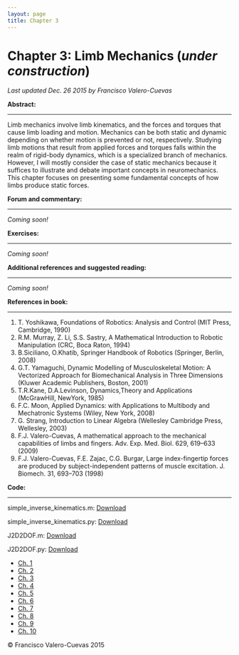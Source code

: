 ```yaml
---
layout: page
title: Chapter 3
---
```


# Chapter 3: Limb Mechanics  (*under construction*)

*Last updated Dec. 26 2015 by Francisco Valero-Cuevas*


**Abstract:**

_________


Limb mechanics involve limb kinematics, and the forces and torques that cause limb loading and motion. Mechanics can be both static and dynamic depending on whether motion is prevented or not, respectively. Studying limb motions that result from applied forces and torques falls within the realm of rigid-body dynamics, which is a specialized branch of mechanics. However, I will mostly consider the case of static mechanics because it suffices to illustrate and debate important concepts in neuromechanics. This chapter focuses on presenting some fundamental concepts of how limbs produce static forces.


**Forum and commentary:**

_____________________

*Coming soon!*



**Exercises:**

__________

*Coming soon!*



**Additional references and suggested reading:**

____________________________________________

*Coming soon!*


**References in book:**

___________________

1. T. Yoshikawa, Foundations of Robotics: Analysis and Control (MIT Press, Cambridge, 1990)
2. R.M. Murray, Z. Li, S.S. Sastry, A Mathematical Introduction to Robotic Manipulation (CRC,
Boca Raton, 1994)
3. B.Siciliano, O.Khatib, Springer Handbook of Robotics (Springer, Berlin, 2008)
4. G.T. Yamaguchi, Dynamic Modelling of Musculoskeletal Motion: A Vectorized Approach for
Biomechanical Analysis in Three Dimensions (Kluwer Academic Publishers, Boston, 2001)
5. T.R.Kane, D.A.Levinson, Dynamics,Theory and Applications (McGrawHill, NewYork, 1985)
6. F.C. Moon, Applied Dynamics: with Applications to Multibody and Mechatronic Systems (Wiley,
New York, 2008)
7. G. Strang, Introduction to Linear Algebra (Wellesley Cambridge Press, Wellesley, 2003)
8. F.J. Valero-Cuevas, A mathematical approach to the mechanical capabilities of limbs and fingers.
Adv. Exp. Med. Biol. 629, 619–633 (2009)
9. F.J. Valero-Cuevas, F.E. Zajac, C.G. Burgar, Large index-fingertip forces are produced by
subject-independent patterns of muscle excitation. J. Biomech. 31, 693–703 (1998)


**Code:**

_____

simple\_inverse\_kinematics.m: <a href="/Code/simple_inverse_kinematics.m" download> Download </a>
<script src="https://gist.github.com/aboling/00ad37b68669ccf277923882392d4f8c.js"></script>

simple\_inverse\_kinematics.py: <a href="/Code/simple_inverse_kinematics.py" download> Download </a>
<script src="https://gist.github.com/aboling/c713d77f5b6927403d25985b91c30f2c.js"></script>

J2D2DOF.m: <a href="/Code/J2D2DOF.m" download> Download </a>
<script src="https://gist.github.com/aboling/f5e23dff2f7c46af39b22a16b41c5abb.js"></script>

J2D2DOF.py: <a href="/Code/J2D2DOF.py" download> Download </a>
<script src="https://gist.github.com/aboling/382808eaa34b4234b1f48d446a58465a.js"></script>

<link rel="stylesheet" href="https://maxcdn.bootstrapcdn.com/bootstrap/3.3.7/css/bootstrap.min.css">
<div class="container">
  <ul class="pagination">
    <li><a href="//valerolab.org/book_chapters/ch1.html">Ch. 1</a></li>
    <li><a href="//valerolab.org/book_chapters/ch2.html">Ch. 2</a></li>
    <li class="active"><a href="//valerolab.org/book_chapters/ch3.html">Ch. 3</a></li>
    <li><a href="//valerolab.org/book_chapters/ch4.html">Ch. 4</a></li>
    <li><a href="//valerolab.org/book_chapters/ch5.html">Ch. 5</a></li>
    <li><a href="//valerolab.org/book_chapters/ch6.html">Ch. 6</a></li>
    <li><a href="//valerolab.org/book_chapters/ch7.html">Ch. 7</a></li>
    <li><a href="//valerolab.org/book_chapters/ch8.html">Ch. 8</a></li>
    <li><a href="//valerolab.org/book_chapters/ch9.html">Ch. 9</a></li>
    <li><a href="//valerolab.org/book_chapters/ch10.html">Ch. 10</a></li>
  </ul>
  
</div>


© Francisco Valero-Cuevas 2015
